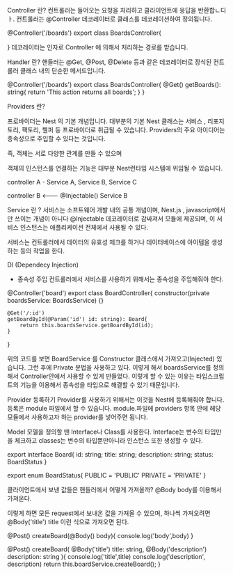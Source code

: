 


Controller 란? 
컨트롤러는 들어오는 요청을 처리하고 클라이언트에 응답을 반환합ㄴ디ㅏ. 
컨트롤러는 @Controller 데코레이터로 클래스를 데코레이션하여 정의됩니다.

@Controller('/boards')
export class BoardsController{

}
데코레이터는 인자로  Controller 에 의해서 처리하는 경로를 받습니다. 




Handler 란? 
핸들러는 @Get, @Post, @Delete 등과 같은 데코레이터로 장식된 컨트롤러 클래스 내의 단순한 메서드입니다.

@Controller('/boards')
export class BoardsController{
    @Get()
    getBoards(): string{
        return 'This action returns all boards';
    }
}






Providers 란?

프로바이더는 Nest 의 기본 개념입니다. 대부분의 기본 Nest 클래스는 서비스 , 리포지토리, 팩토리, 헬퍼 등
프로바이더로 취급될 수 있습니다.  Providers의 주요 아이디어는 종속성으로 주입할 수 있다는 것입니다.

즉, 객체는 서로 다양한 관계를 만들 수 있으며 

객체의 인스턴스를 연결하는 기능은 대부분 Nest런타임 시스템에 위임될 수 있습니다.


controller A - Service A, Service B, Service C


controller B <--- @Injectable() 
                   Service B



Service 란 ? 
서비스는 소프트웨어 개발 내의 공통 개념이며, Nest.js , javascript에서만 쓰이는 개념이 아니다
@Injectable 데코레이터로 감싸져서 모듈에 제공되며, 이 서비스 인스턴스는 애플리케이션 전체에서 
사용될 수 있다.

서비스는 컨트롤러에서 데이터의 유효성 체크를 하거나 데이터베이스에 아이템을 생성하는 등의
작업을 한다.







DI (Dependecy Injection) 
- 종속성 주입
컨트롤러에서 서비스를 사용하기 위해서는 종속성을 주입해줘야 한다.

@Controller('board')
export class BoardController{
    constructor(private boardsService: BoardsService) {}

    @Get('/:id')
    getBoardById(@Param('id') id: string): Board{
        return this.boardsService.getBoardById(id);
    }
}

위의 코드를 보면 BoardService 를 Constructor 클래스에서 가져오고(Injected) 있습니다.
그런 후에 Private 문법을 사용하고 있다. 이렇게 해서  boardsService를 정의해서
Controller안에서 사용할 수 있게 만들었다. 이렇게 할 수 있는 이유는 타입스크립트의 기능을 이용해서
종속성을 타입으로 해결할 수 있기 때문입니다.






Provider 등록하기
Provider를 사용하기 위해서는 이것을 Nest에 등록해줘야 합니다.
등록은 module 파일에서 할 수 있습니다. module.파일에 providers 항목 안에 해당 모듈에서
사용하고자 하는  provider를 넣어주면 됩니다.






Model
모델을 정의할 땐 Interface나 Class를 사용한다.
Interface는 변수의 타입만을 체크하고
classes는 변수의 타입뿐만아니라 인스턴스 또한 생성할 수 있다.


export interface Board{
    id: string;
    title: string;
    description: string;
    status: BoardStatus
}

export enum BoardStatus{
    PUBLIC = 'PUBLIC'
    PRIVATE = 'PRIVATE'
}





클라이언트에서 보낸 값들은 핸들러에서 어떻게 가져올까?
@Body body를 이용해서 가져온다.

이렇게 하면 모든 request에서 보내온 값을 가져올 수 있으며, 
하나씩 가져오려면 @Body('title') title  이런 식으로 가져오면 된다.

@Post()
createBoard(@Body() body){
    console.log('body',body)
}

@Post()
createBoard(
    @Body('title') title: string,
    @Body('description') description: string
){
    console.log('title',title)
    console.log('description', description)
    return this.boardService.createBoard();
}